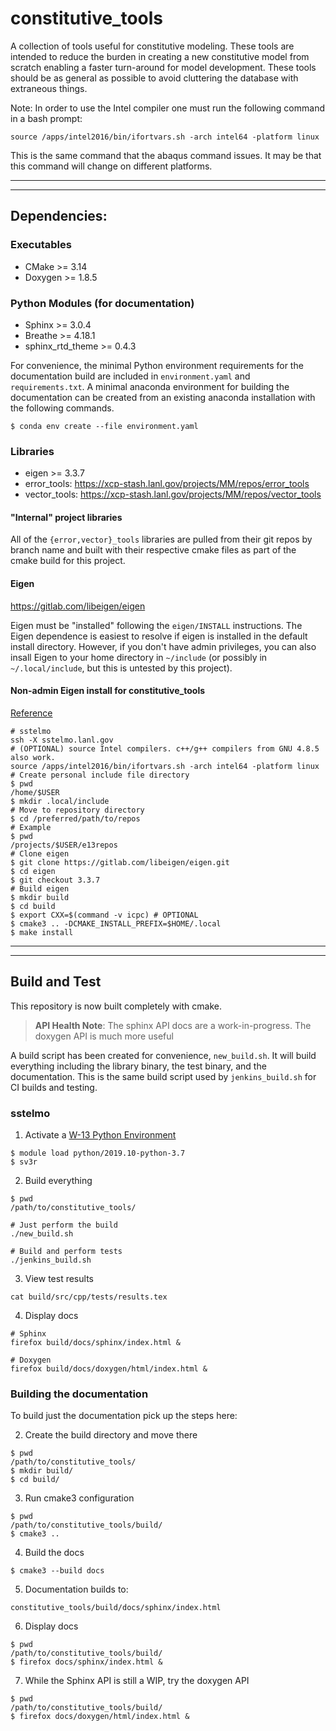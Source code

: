 # constitutive\_tools

A collection of tools useful for constitutive modeling. These tools are
intended to reduce the burden in creating a new constitutive model from
scratch enabling a faster turn-around for model development. These tools
should be as general as possible to avoid cluttering the database with
extraneous things.

Note: In order to use the Intel compiler one must run the following command in a
bash prompt:

```
source /apps/intel2016/bin/ifortvars.sh -arch intel64 -platform linux
```

This is the same command that the abaqus command issues. It may be that
this command will change on different platforms.

---

---

## Dependencies:

### Executables

* CMake >= 3.14
* Doxygen >= 1.8.5

### Python Modules (for documentation)

* Sphinx >= 3.0.4
* Breathe >= 4.18.1
* sphinx\_rtd\_theme >= 0.4.3

For convenience, the minimal Python environment requirements for the
documentation build are included in ``environment.yaml`` and
``requirements.txt``. A minimal anaconda environment for building the
documentation can be created from an existing anaconda installation with the
following commands.

```
$ conda env create --file environment.yaml
```

### Libraries

* eigen >= 3.3.7
* error\_tools: https://xcp-stash.lanl.gov/projects/MM/repos/error_tools
* vector\_tools: https://xcp-stash.lanl.gov/projects/MM/repos/vector_tools

#### "Internal" project libraries

All of the ``{error,vector}_tools`` libraries are pulled from their git repos by
branch name and built with their respective cmake files as part of the cmake
build for this project.

#### Eigen

https://gitlab.com/libeigen/eigen

Eigen must be "installed" following the ``eigen/INSTALL`` instructions. The
Eigen dependence is easiest to resolve if eigen is installed in the default
install directory.  However, if you don't have admin privileges, you can also
insall Eigen to your home directory in ``~/include`` (or possibly in
``~/.local/include``, but this is untested by this project).

#### Non-admin Eigen install for constitutive_tools
[Reference](https://unix.stackexchange.com/questions/36871/where-should-a-local-executable-be-placed)

```
# sstelmo
ssh -X sstelmo.lanl.gov
# (OPTIONAL) source Intel compilers. c++/g++ compilers from GNU 4.8.5 also work.
source /apps/intel2016/bin/ifortvars.sh -arch intel64 -platform linux
# Create personal include file directory
$ pwd
/home/$USER
$ mkdir .local/include
# Move to repository directory
$ cd /preferred/path/to/repos
# Example
$ pwd
/projects/$USER/e13repos
# Clone eigen
$ git clone https://gitlab.com/libeigen/eigen.git
$ cd eigen
$ git checkout 3.3.7
# Build eigen
$ mkdir build
$ cd build
$ export CXX=$(command -v icpc) # OPTIONAL
$ cmake3 .. -DCMAKE_INSTALL_PREFIX=$HOME/.local
$ make install
```

---

---

## Build and Test

This repository is now built completely with cmake.

> **API Health Note**: The sphinx API docs are a work-in-progress. The doxygen
> API is much more useful

A build script has been created for convenience, ``new_build.sh``. It will build
everything including the library binary, the test binary, and the documentation.
This is the same build script used by ``jenkins_build.sh`` for CI builds and
testing.

### sstelmo

1) Activate a [W-13 Python Environment](https://xcp-confluence.lanl.gov/display/PYT/The+W-13+Python+3+environment)

```
$ module load python/2019.10-python-3.7
$ sv3r
```

2) Build everything

```
$ pwd
/path/to/constitutive_tools/

# Just perform the build
./new_build.sh

# Build and perform tests
./jenkins_build.sh
```

3) View test results

```
cat build/src/cpp/tests/results.tex
```

4) Display docs

```
# Sphinx
firefox build/docs/sphinx/index.html &

# Doxygen
firefox build/docs/doxygen/html/index.html &
```

### Building the documentation

To build just the documentation pick up the steps here:

2) Create the build directory and move there

```
$ pwd
/path/to/constitutive_tools/
$ mkdir build/
$ cd build/
```

3) Run cmake3 configuration

```
$ pwd
/path/to/constitutive_tools/build/
$ cmake3 ..
```

4) Build the docs

```
$ cmake3 --build docs
```

5) Documentation builds to:

```
constitutive_tools/build/docs/sphinx/index.html
```

6) Display docs

```
$ pwd
/path/to/constitutive_tools/build/
$ firefox docs/sphinx/index.html &
```

7) While the Sphinx API is still a WIP, try the doxygen API

```
$ pwd
/path/to/constitutive_tools/build/
$ firefox docs/doxygen/html/index.html &
```
